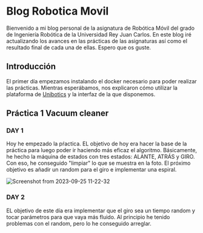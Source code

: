 # Blog Robotica Movil
Bienvenido a mi blog personal de la asignatura de Robótica Móvil del grado de Ingeniería Robótica de la Universidad Rey Juan Carlos. En este blog iré actualizando los avances en las prácticas de las asignaturas así como el resultado final de cada una de ellas. Espero que os guste.

## Introducción
El primer día empezamos instalando el docker necesario para poder realizar las prácticas. Mientras esperábamos, nos explicaron cómo utilizar la plataforma de [Unibotics](https://unibotics.org/) y la interfaz de la que disponemos.

## Práctica 1 Vacuum cleaner 

### DAY 1
Hoy he empezado la pŕactica. EL objetivo de hoy era hacer la base de la práctica para luego poder ir haciendo más eficaz el algoritmo. Básicamente, he hecho la máquina de estados con tres estados: ALANTE, ATRÁS y GIRO. Con eso, he conseguido "limpiar" lo que se muestra en la foto. El próximo objetivo es añadir un random para el giro e implementar una espiral.

![Screenshot from 2023-09-25 11-22-32](https://github.com/rsanchez2021/Blog-Robotica-Movil/assets/113595025/41298f92-c23f-46d1-a17f-6d6124e18718)

### DAY 2
EL objetivo de este día era implementar que el giro sea un tiempo random y tocar parámetros para que vaya más fluido. Al principio he tenido problemas con el random, pero lo he conseguido arreglar.
